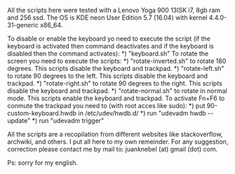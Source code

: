 All the scripts here were tested with a Lenovo Yoga 900 13ISK i7, 8gb ram and 256 ssd. The OS is KDE neon User Edition 5.7 (16.04) with kernel 4.4.0-31-generic x86_64.

To disable or enable the keyboard yo need to execute the script (if the keyboard is activated then command deactivates and if the keyboard is disabled then the command activates):
    *) "keyboard.sh"
To rotate the screen you need to execute the scripts:
    *) "rotate-inverted.sh" to rotate 180 degrees. This scripts disable the keyboard and trackpad.
    *) "rotate-left.sh" to rotate 90 degrees to the left. This scripts disable the keyboard and trackpad.
    *) "rotate-right.sh" to rotate 90 degrees to the right. This scripts disable the keyboard and trackpad.
    *) "rotate-normal.sh" to rotate in normal mode. This scripts enable the keyboard and trackpad.
To activate Fn+F6 to conmute the trackpad you need to (with root acces like sudo):
    *) put 90-custom-keyboard.hwdb in /etc/udev/hwdb.d/
    *) run "udevadm hwdb --update"
    *) run "udevadm trigger"
    
All the scripts are a recopilation from different websites like stackoverflow, archwiki, and others. I put all here to my own remeinder. For any suggestion, correction please contact me by mail to: juanknebel (at) gmail (dot) com.

Ps: sorry for my english.
